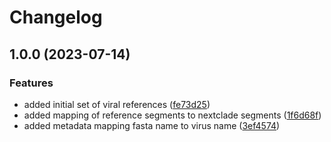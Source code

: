 # Changelog

## 1.0.0 (2023-07-14)


### Features

* added initial set of viral references ([fe73d25](https://github.com/xsitarcik/respiratory_panel/commit/fe73d250fad41240b7fd5a00ec05cf0d3240392b))
* added mapping of reference segments to nextclade segments ([1f6d68f](https://github.com/xsitarcik/respiratory_panel/commit/1f6d68ff9ecf872b9144838936c64b3e7e041ec0))
* added metadata mapping fasta name to virus name ([3ef4574](https://github.com/xsitarcik/respiratory_panel/commit/3ef45748ae163bcdba8513a1158a45b030b13cc9))
